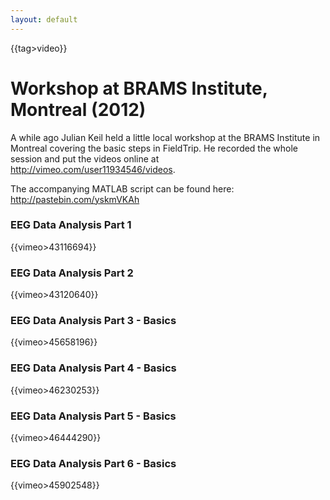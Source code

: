 ```yaml
---
layout: default
---
```


{{tag>video}}

# Workshop at BRAMS Institute, Montreal (2012)

A while ago Julian Keil held a little local workshop at the BRAMS Institute in Montreal covering the basic steps in FieldTrip. He recorded the whole session and put the videos online at http://vimeo.com/user11934546/videos. 

The accompanying MATLAB script can be found here: http://pastebin.com/yskmVKAh

### EEG Data Analysis Part 1

{{vimeo>43116694}}

### EEG Data Analysis Part 2

{{vimeo>43120640}}

### EEG Data Analysis Part 3 - Basics

{{vimeo>45658196}}

### EEG Data Analysis Part 4 - Basics

{{vimeo>46230253}}

### EEG Data Analysis Part 5 - Basics

{{vimeo>46444290}}

### EEG Data Analysis Part 6 - Basics

{{vimeo>45902548}}

